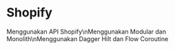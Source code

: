 # Shopify

Menggunakan API Shopify\nMenggunakan Modular dan Monolith\nMenggunakan Dagger Hilt dan Flow Coroutine
